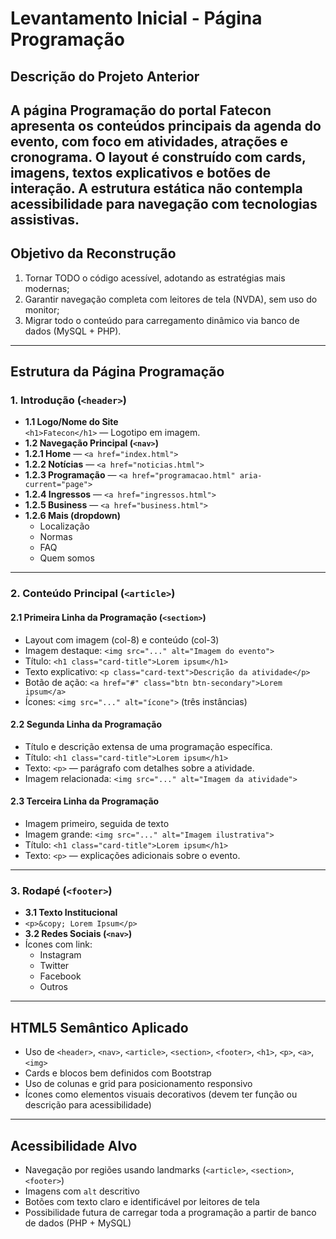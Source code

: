 # Levantamento Inicial - Página Programação
## Descrição do Projeto Anterior
A página **Programação** do portal Fatecon apresenta os conteúdos principais da agenda do evento, com foco em atividades, atrações e cronograma. O layout é construído com cards, imagens, textos explicativos e botões de interação. A estrutura estática não contempla acessibilidade para navegação com tecnologias assistivas.
---
## Objetivo da Reconstrução
1. Tornar TODO o código acessível, adotando as estratégias mais modernas;
2. Garantir navegação completa com leitores de tela (NVDA), sem uso do monitor;
3. Migrar todo o conteúdo para carregamento dinâmico via banco de dados (MySQL + PHP).
---
## Estrutura da Página Programação
### 1. Introdução (`<header>`)
- **1.1 Logo/Nome do Site**  
 `<h1>Fatecon</h1>` — Logotipo em imagem.
- **1.2 Navegação Principal (`<nav>`)**
 - **1.2.1 Home** — `<a href="index.html">`
 - **1.2.2 Notícias** — `<a href="noticias.html">`
 - **1.2.3 Programação** — `<a href="programacao.html" aria-current="page">`
 - **1.2.4 Ingressos** — `<a href="ingressos.html">`
 - **1.2.5 Business** — `<a href="business.html">`
 - **1.2.6 Mais (dropdown)**  
   - Localização  
   - Normas  
   - FAQ  
   - Quem somos
---
### 2. Conteúdo Principal (`<article>`)
#### 2.1 Primeira Linha da Programação (`<section>`)
- Layout com imagem (col-8) e conteúdo (col-3)
 - Imagem destaque: `<img src="..." alt="Imagem do evento">`
 - Título: `<h1 class="card-title">Lorem ipsum</h1>`
 - Texto explicativo: `<p class="card-text">Descrição da atividade</p>`
 - Botão de ação: `<a href="#" class="btn btn-secondary">Lorem ipsum</a>`
 - Ícones: `<img src="..." alt="ícone">` (três instâncias)
#### 2.2 Segunda Linha da Programação
- Título e descrição extensa de uma programação específica.
 - Título: `<h1 class="card-title">Lorem ipsum</h1>`
 - Texto: `<p>` — parágrafo com detalhes sobre a atividade.
 - Imagem relacionada: `<img src="..." alt="Imagem da atividade">`
#### 2.3 Terceira Linha da Programação
- Imagem primeiro, seguida de texto
 - Imagem grande: `<img src="..." alt="Imagem ilustrativa">`
 - Título: `<h1 class="card-title">Lorem ipsum</h1>`
 - Texto: `<p>` — explicações adicionais sobre o evento.
---
### 3. Rodapé (`<footer>`)
- **3.1 Texto Institucional**
 - `<p>&copy; Lorem Ipsum</p>`
- **3.2 Redes Sociais (`<nav>`)**
 - Ícones com link:
   - Instagram
   - Twitter
   - Facebook
   - Outros
---
## HTML5 Semântico Aplicado
- Uso de `<header>`, `<nav>`, `<article>`, `<section>`, `<footer>`, `<h1>`, `<p>`, `<a>`, `<img>`
- Cards e blocos bem definidos com Bootstrap
- Uso de colunas e grid para posicionamento responsivo
- Ícones como elementos visuais decorativos (devem ter função ou descrição para acessibilidade)
---
## Acessibilidade Alvo
- Navegação por regiões usando landmarks (`<article>`, `<section>`, `<footer>`)
- Imagens com `alt` descritivo
- Botões com texto claro e identificável por leitores de tela
- Possibilidade futura de carregar toda a programação a partir de banco de dados (PHP + MySQL)